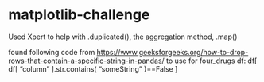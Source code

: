 # matplotlib-challenge

Used Xpert to help with .duplicated(), the aggregation method, .map()

found following code from https://www.geeksforgeeks.org/how-to-drop-rows-that-contain-a-specific-string-in-pandas/ to use for four_drugs df:
    df[ df[ “column” ].str.contains( “someString” )==False ]